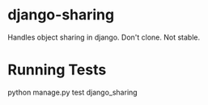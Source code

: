 django-sharing
==============

Handles object sharing in django.  Don't clone.  Not stable.

Running Tests
=============
python manage.py test django_sharing